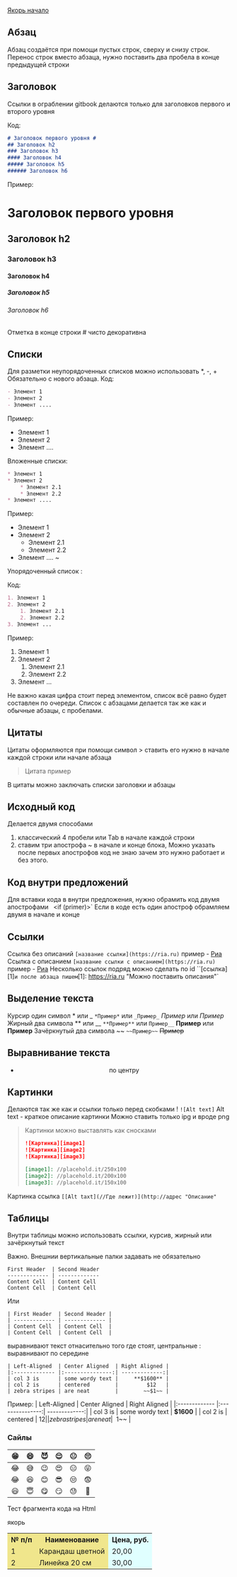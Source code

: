 <a href="#p1">Якорь начало</a>

## Абзац

Абзац создаётся при помощи пустых строк, сверху и снизу строк.
Перенос строк вместо абзаца, нужно поставить два пробела в конце предыдущей строки

## Заголовок

Ссылки в ограблении gitbook делаются только для заголовков первого и второго уровня

Код:
~~~ Markdown
# Заголовок первого уровня #
## Заголовок h2
### Заголовок h3
#### Заголовок h4
##### Заголовок h5
###### Заголовок h6
~~~

Пример:
# Заголовок первого уровня #
## Заголовок h2
### Заголовок h3
#### Заголовок h4
##### Заголовок h5
###### Заголовок h6
Отметка в конце строки # чисто декоративна

## Списки

Для разметки неупорядоченных списков можно использовать *, -, +
Обязательно с нового абзаца.
Код:
~~~ Markdown
- Элемент 1
- Элемент 2
- Элемент ....
~~~

Пример:
- Элемент 1
- Элемент 2
- Элемент ....

Вложенные списки:
~~~ Markdown
* Элемент 1
* Элемент 2
	* Элемент 2.1
	* Элемент 2.2
* Элемент ....
~~~

Пример:
* Элемент 1
* Элемент 2
	* Элемент 2.1
	* Элемент 2.2
* Элемент ....
~

Упорядоченный список :

Код:
~~~ Markdown
1. Элемент 1
2. Элемент 2
	1. Элемент 2.1
	2. Элемент 2.2
3. Элемент ...
~~~

Пример:
1. Элемент 1
2. Элемент 2
	1. Элемент 2.1
	2. Элемент 2.2
3. Элемент ...


Не важно какая цифра стоит перед элементом, список всё равно будет составлен по очереди.
Список с абзацами делается так же как и обычные абзацы, с пробелами.

## Цитаты

Цитаты оформляются при помощи символ > ставить его нужно в начале каждой строки или начале
абзаца
>Цитата
пример
>

В цитаты можно заключать списки заголовки и абзацы

## Исходный код

Делается двумя способами

1. классический 4 пробели или Tab в начале каждой строки
2. ставим три апострофа ~ в начале и конце блока, Можно указать после первых апострофов код
не знаю зачем это нужно работает и без этого.

## Код внутри предложений

Для вставки кода в внутри предложения, нужно обрамить код двумя апострофами `
`<if (primer)>` Если в коде есть один апостроф обрамляем двумя в начале и конце

## Ссылки

Ссылка без описаний ``[название ссылки](https://ria.ru)`` пример -  [Риа](https://ria.ru)
Ссылка с описанием ``[название ссылки с описанием](https://ria.ru)`` пример -  [Риа](https://ria.ru"Новости")
Несколько ссылок подряд можно сделать по id ``[ссылка][1]` и после абзаца пишем
`[1]: https://ria.ru "Можно поставить описания"`

## Выделение текста

Курсир один символ * или _ ``*Пример*`` или ``_Пример_`` *Пример* или _Пример_
Жирный два символа ** или __ ``**Пример**`` или  ``Пример__`` **Пример** или __Пример__
Зачёркнутый два символа ~~  ``~~Пример~~`` ~~Пример~~

## Выравнивание текста    
- <center> по центру </center>



## Картинки

Делаются так же как и ссылки только перед скобками !
``![Alt text]``
Alt text - краткое описание картинки
Можно ставить только ipg и вроде png

>Картинки можно выставлять  как сносками
>~~~ Markdown
>![Картинка][image1]
>![Картинка][image2]
>![Картинка][image3]
>~~~
>~~~ Markdown
>[image1]: //placehold.it/250x100
>[image2]: //placehold.it/200x100
>[image3]: //placehold.it/150x100
>~~~


Картинка ссылка `[[Alt taxt](//Где лежит)](http://адрес "Описание"`

## Таблицы

Внутри таблицы можно использовать ссылки, курсив, жирный или зачёркнутый текст

Важно. Внешнии вертикальные палки задавать не обязательно  
~~~
First Header  | Second Header
------------- | -------------
Content Cell  | Content Cell
Content Cell  | Content Cell
~~~
Или
~~~
| First Header  | Second Header |
| ------------- | ------------- |
| Content Cell  | Content Cell  |
| Content Cell  | Content Cell  |
~~~
выравнивают текст отнасительно того где стоят, центральные : выравнивают по середине
~~~
| Left-Aligned  | Center Aligned  | Right Aligned |
|:------------- |:---------------:| -------------:|
| col 3 is      | some wordy text |     **$1600** |
| col 2 is      | centered        |         $12   |
| zebra stripes | are neat        |        ~~$1~~ |
~~~

Пример:
| Left-Aligned  | Center Aligned  | Right Aligned |
|:------------- |:---------------:| -------------:|
| col 3 is      | some wordy text |     **$1600** |
| col 2 is      | centered        |         $12   |
| zebra stripes | are neat        |        ~~$1~~ |


### Сайлы  
<center>   

| &#128513; |&#128516;  | &#128520;| &#128524;| &#128528;| &#128532;|
|:---------:|:---------:|:--------:|:--------:|:--------:|:--------:|
| &#128514; | &#128517; | &#128521;| &#128525;| &#128529;| &#128541;|
| &#128514; | &#128518; | &#128522;| &#128526;| &#128530;| &#128552;|
| &#128515; | &#128519; | &#128523;| &#128527;| &#128531;| &#128591;|

 </center>

 Тест фрагмента кода на Html

<p id="p1"> якорь </p>

<table>
  <colgroup>
    <col span="2" style="background:Khaki"><!-- С помощью этой конструкции задаем цвет фона для первых двух столбцов таблицы-->
    <col style="background-color:LightCyan"><!-- Задаем цвет фона для следующего (одного) столбца таблицы-->
  </colgroup>
  <tr>
    <th>№ п/п</th>
    <th>Наименование</th>
    <th>Цена, руб.</th>
  </tr>
  <tr>
    <td>1</td>
    <td>Карандаш цветной</td>
    <td>20,00</td>
  </tr>
  <tr>
    <td>2</td>
    <td>Линейка 20 см</td>
    <td>30,00</td>
  </tr>
</table>